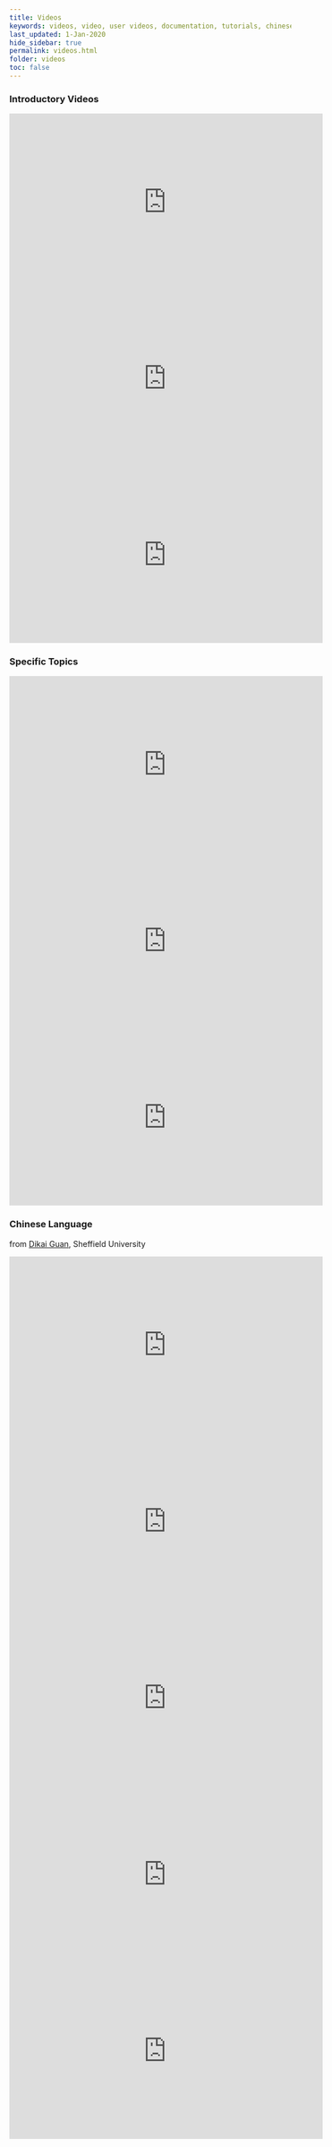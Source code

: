 ```yaml
---
title: Videos
keywords: videos, video, user videos, documentation, tutorials, chinese, icotom 21, presentation
last_updated: 1-Jan-2020
hide_sidebar: true
permalink: videos.html
folder: videos
toc: false
---
```


<!--
<div class="alert alert-info" role="alert">
    <i class="fa fa-info-circle"></i>
    This page is not finished yet.
</div>

The following list provides links to videos that explain MTEX.
-->

### Introductory Videos

<!-- Niesen Import-->
<iframe title="Test" width="560" height="315" src="https://www.youtube.com/embed/SsiDFqqqZU4" title="YouTube video player" frameborder="0" allow="accelerometer; autoplay; clipboard-write; encrypted-media; gyroscope; picture-in-picture" allowfullscreen></iframe>
<!-- Niesen Import-->

<!-- Nick Byres Introduction-->
<iframe width="560" height="315" src="https://www.youtube.com/embed/2xXYGHT_tc4" title="YouTube video player" frameborder="0" allow="accelerometer; autoplay; clipboard-write; encrypted-media; gyroscope; picture-in-picture" allowfullscreen></iframe>

<!-- MTEX Basic Concepts-->
<iframe src="https://videocampus.sachsen.de/media/embed?key=7173f969e4c079f16bcaaffbd991235f&width=560&height=315&autoplay=false&controls=true&autolightsoff=false&loop=false&chapters=false&playlist=false&related=false&responsive=false&t=0" data-src="" class="iframeLoaded" width="560" height="315" frameborder="0" allowfullscreen="allowfullscreen" allowtransparency="true" scrolling="no" aria-label="media embed code" style=""></iframe>


### Specific Topics

<iframe width="560" height="315"
src="https://www.youtube.com/embed/B0faPjtOdmA" title="Niesen, Parent Grain Reconstruction" frameborder="0" allow="accelerometer; autoplay; clipboard-write; encrypted-media; gyroscope; picture-in-picture" allowfullscreen></iframe>

<iframe width="560" height="315"
src="https://www.youtube.com/embed/P-Oc9zw8RE0" title="Niesen, Variant Graph Approach" frameborder="0" allow="accelerometer; autoplay; clipboard-write; encrypted-media; gyroscope; picture-in-picture" allowfullscreen></iframe>

<iframe src="https://videocampus.sachsen.de/media/embed?key=7abc42d90e76b455dbae4b7f2664ef5e&width=560&height=315&autoplay=false&autolightsoff=false&loop=false&chapters=false&related=false&responsive=false&t=0" data-src="" class="iframeLoaded" width="560" height="315" frameborder="0" allowfullscreen="allowfullscreen" allowtransparency="true" scrolling="no"></iframe>



### Chinese Language

from [Dikai Guan](https://www.sheffield.ac.uk/materials/people/research-staff/dikai-guan), Sheffield University

<iframe width="560" height="315" src="https://www.youtube.com/embed/v_3oanfptEw" frameborder="0" allow="accelerometer; autoplay; encrypted-media; gyroscope; picture-in-picture" allowfullscreen></iframe>

<iframe width="560" height="315" src="https://www.youtube.com/embed/ulbE4c_-Vfw" frameborder="0" allow="accelerometer; autoplay; encrypted-media; gyroscope; picture-in-picture" allowfullscreen></iframe>

<iframe width="560" height="315" src="https://www.youtube.com/embed/etse5oJM54c" frameborder="0" allow="accelerometer; autoplay; encrypted-media; gyroscope; picture-in-picture" allowfullscreen></iframe>

<iframe width="560" height="315" src="https://www.youtube.com/embed/zbBYa7VlFpw" frameborder="0" allow="accelerometer; autoplay; encrypted-media; gyroscope; picture-in-picture" allowfullscreen></iframe>

<iframe width="560" height="315" src="https://www.youtube.com/embed/zbBYa7VlFpw" frameborder="0" allow="accelerometer; autoplay; encrypted-media; gyroscope; picture-in-picture" allowfullscreen></iframe>

